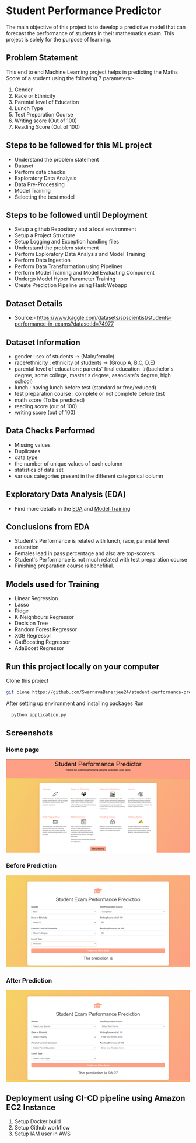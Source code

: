 # Student Performance Predictor
The main objective of this project is to develop a predictive model that can forecast the performance of students in their mathematics exam. This project is solely for the purpose of learning.

## Problem Statement
This end to end Machine Learning project helps in predicting the Maths Score of a student using the following 7 parameters:-

1. Gender
2. Race or Ethnicity
3. Parental level of Education
4. Lunch Type
5. Test Preparation Course
6. Writing score (Out of 100)
7. Reading Score (Out of 100)

## Steps to be followed for this ML project
- Understand the problem statement
- Dataset
- Perform data checks
- Exploratory Data Analysis
- Data Pre-Processing
- Model Training
- Selecting the best model

## Steps to be followed until Deployment
- Setup a github Repository and a local environment
- Setup a Project Structure
- Setup Logging and Exception handling files
- Understand the problem statement
- Perform Exploratory Data Analysis and Model Training
- Perform Data Ingestion
- Perform Data Transformation using Pipelines
- Perform Model Training and Model Evaluating Component
- Undergo Model Hyper Parameter Training
- Create Prediction Pipeline using Flask Webapp

## Dataset Details
- Source:- https://www.kaggle.com/datasets/spscientist/students-performance-in-exams?datasetId=74977

## Dataset Information
- gender : sex of students -> (Male/female)
- race/ethnicity : ethnicity of students -> (Group A, B,C, D,E)
- parental level of education : parents' final education ->(bachelor's degree, some college, master's degree, associate's degree, high school)
- lunch : having lunch before test (standard or free/reduced)
- test preparation course : complete or not complete before test
- math score (To be predicted)
- reading score (out of 100)
- writing score (out of 100)

## Data Checks Performed
- Missing values
- Duplicates
- data type
- the number of unique values of each column
- statistics of data set
- various categories present in the different categorical column

## Exploratory Data Analysis (EDA)
- Find more details in the [EDA](notebook/EDA.ipynb) and [Model Training](notebook/Model_Training.ipynb)

## Conclusions from EDA
- Student's Performance is related with lunch, race, parental level education
- Females lead in pass percentage and also are top-scorers
- Student's Performance is not much related with test preparation course
- Finishing preparation course is benefitial.

## Models used for Training
- Linear Regression
- Lasso
- Ridge
- K-Neighbours Regressor
- Decision Tree
- Random Forest Regressor
- XGB Regressor
- CatBoosting Regressor
- AdaBoost Regressor

## Run this project locally on your computer
Clone this project 

```bash
git clone https://github.com/SwarnavaBanerjee24/student-performance-predictor
```

After setting up environment and installing packages Run

```bash
  python application.py
```
## Screenshots
### Home page
![Screenshot 2024-07-06 203324](https://github.com/SwarnavaBanerjee24/ml-projects/blob/main/templates/Screenshot%202024-07-06%20203324.png)

### Before Prediction
![Screenshot 2024-07-06 211422](https://github.com/SwarnavaBanerjee24/ml-projects/blob/main/templates/Screenshot%202024-07-06%20211422.png)

### After Prediction
![Screenshot 2024-07-06 211430](https://github.com/SwarnavaBanerjee24/ml-projects/blob/main/templates/Screenshot%202024-07-06%20211430.png)

## Deployment using CI-CD pipeline using Amazon EC2 Instance
1. Setup Docker build
2. Setup Github workflow
3. Setup IAM user in AWS
